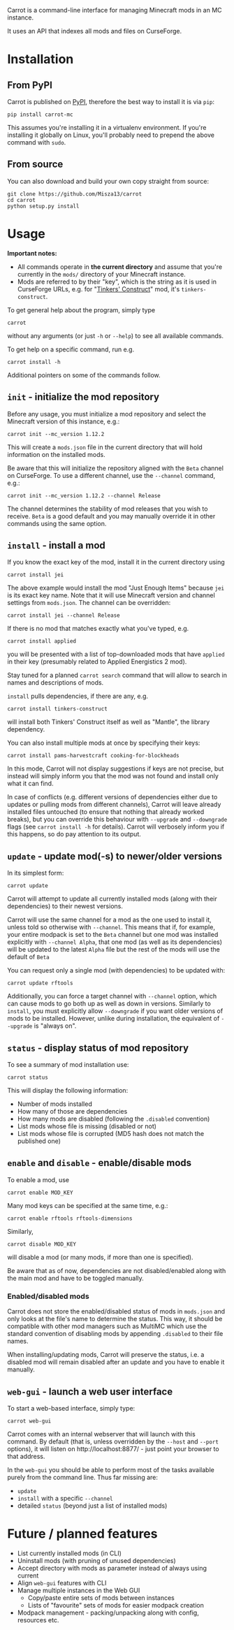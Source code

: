 Carrot is a command-line interface for managing Minecraft mods in an MC instance.

It uses an API that indexes all mods and files on CurseForge.

# Installation

## From PyPI

Carrot is published on [PyPI](https://pypi.org/project/carrot-mc/),
therefore the best way to install it is via `pip`:

    pip install carrot-mc

This assumes you're installing it in a virtualenv environment.
If you're installing it globally on Linux, you'll probably need to prepend
the above command with `sudo`.

## From source

You can also download and build your own copy straight from source:

    git clone https://github.com/Misza13/carrot
    cd carrot
    python setup.py install

# Usage

**Important notes:**
 - All commands operate in **the current directory** and assume that you're
   currently in the `mods/` directory of your Minecraft instance.
 - Mods are referred to by their "key", which is the string as it is used
   in CurseForge URLs, e.g. for
   "[Tinkers' Construct](https://minecraft.curseforge.com/projects/tinkers-construct)"
   mod, it's `tinkers-construct`.

To get general help about the program, simply type

    carrot

without any arguments (or just `-h` or `--help`) to see all available commands.

To get help on a specific command, run e.g.

    carrot install -h

Additional pointers on some of the commands follow.

## `init` - initialize the mod repository

Before any usage, you must initialize a mod repository and select the
Minecraft version of this instance, e.g.:

    carrot init --mc_version 1.12.2

This will create a `mods.json` file in the current directory that will hold
information on the installed mods.

Be aware that this will initialize the repository aligned with the `Beta` channel
on CurseForge. To use a different channel, use the `--channel` command, e.g.:

    carrot init --mc_version 1.12.2 --channel Release

The channel determines the stability of mod releases that you wish to receive.
`Beta` is a good default and you may manually override it in other commands
using the same option.

## `install` - install a mod

If you know the exact key of the mod, install it in the current directory using

    carrot install jei

The above example would install the mod "Just Enough Items" because `jei` is
its exact key name. Note that it will use Minecraft version and channel
settings from `mods.json`. The channel can be overridden:

    carrot install jei --channel Release

If there is no mod that matches exactly what you've typed, e.g.

    carrot install applied

you will be presented with a list of top-downloaded mods that have `applied`
in their key (presumably related to Applied Energistics 2 mod).

Stay tuned for a planned `carrot search` command that will allow to search
in names and descriptions of mods.

`install` pulls dependencies, if there are any, e.g.

    carrot install tinkers-construct

will install both Tinkers' Construct itself as well as "Mantle", the
library dependency.

You can also install multiple mods at once by specifying their keys:

    carrot install pams-harvestcraft cooking-for-blockheads

In this mode, Carrot will not display suggestions if keys are not precise,
but instead will simply inform you that the mod was not found and install
only what it can find.

In case of conflicts (e.g. different versions of dependencies either due to
updates or pulling mods from different channels), Carrot will leave already
installed files untouched (to ensure that nothing that already worked breaks),
but you can override this behaviour with `--upgrade` and `--downgrade` flags
(see `carrot install -h` for details). Carrot will verbosely inform you if
this happens, so do pay attention to its output.

## `update` - update mod(-s) to newer/older versions

In its simplest form:

    carrot update

Carrot will attempt to update all currently installed mods (along with their
dependencies) to their newest versions.

Carrot will use the same channel for a mod as the one used to install it,
unless told so otherwise with `--channel`. This means that if, for example,
your entire modpack is set to the `Beta` channel but one mod was installed
explicitly with `--channel Alpha`, that one mod (as well as its dependencies)
will be updated to the latest `Alpha` file but the rest of the mods will use
the default of `Beta`

You can request only a single mod (with dependencies) to be updated with:

    carrot update rftools

Additionally, you can force a target channel with `--channel` option,
which can cause mods to go both up as well as down in versions.
Similarly to `install`, you must explicitly allow `--downgrade` if
you want older versions of mods to be installed. However, unlike
during installation, the equivalent of `--upgrade` is "always on".

## `status` - display status of mod repository

To see a summary of mod installation use:

    carrot status

This will display the following information:
 - Number of mods installed
 - How many of those are dependencies
 - How many mods are disabled (following the `.disabled` convention)
 - List mods whose file is missing (disabled or not)
 - List mods whose file is corrupted (MD5 hash does not match the published one)

## `enable` and `disable` - enable/disable mods

To enable a mod, use

    carrot enable MOD_KEY

Many mod keys can be specified at the same time, e.g.:

    carrot enable rftools rftools-dimensions

Similarly,

    carrot disable MOD_KEY

will disable a mod (or many mods, if more than one is specified).

Be aware that as of now, dependencies are not disabled/enabled along with the
main mod and have to be toggled manually.

### Enabled/disabled mods

Carrot does not store the enabled/disabled status of mods in `mods.json` and
only looks at the file's name to determine the status. This way, it should be
compatible with other mod managers such as MultiMC which use the standard
convention of disabling mods by appending `.disabled` to their file names.

When installing/updating mods, Carrot will preserve the status, i.e. a disabled
mod will remain disabled after an update and you have to enable it manually.

## `web-gui` - launch a web user interface

To start a web-based interface, simply type:

    carrot web-gui

Carrot comes with an internal webserver that will launch with this command.
By default (that is, unless overridden by the `--host` and `--port` options),
it will listen on http://localhost:8877/ - just point your browser to that
address.

In the `web-gui` you should be able to perform most of the tasks available
purely from the command line. Thus far missing are:
- `update`
- `install` with a specific `--channel`
- detailed `status` (beyond just a list of installed mods)

# Future / planned features

 - List currently installed mods (in CLI)
 - Uninstall mods (with pruning of unused dependencies)
 - Accept directory with mods as parameter instead of always using current
 - Align `web-gui` features with CLI
 - Manage multiple instances in the Web GUI
   - Copy/paste entire sets of mods between instances
   - Lists of "favourite" sets of mods for easier modpack creation
 - Modpack management - packing/unpacking along with config, resources etc.
